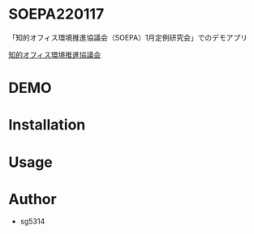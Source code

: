 # SOEPA220117
「知的オフィス環境推進協議会（SOEPA）1月定例研究会」でのデモアプリ

[知的オフィス環境推進協議会](http://mwind.jp/soepa/index.html)

# DEMO

 
# Installation

# Usage

 
# Author

* sg5314
